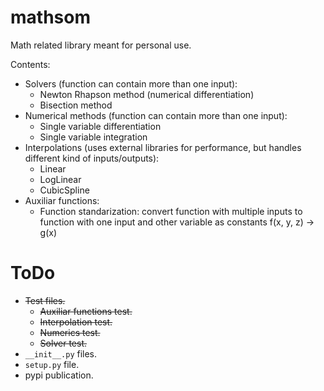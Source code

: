 # mathsom

Math related library meant for personal use.

Contents:
- Solvers (function can contain more than one input): 
  - Newton Rhapson method (numerical differentiation)
  - Bisection method
- Numerical methods (function can contain more than one input):
  - Single variable differentiation
  - Single variable integration
- Interpolations (uses external libraries for performance, but handles different kind of inputs/outputs):
  - Linear
  - LogLinear
  - CubicSpline 
- Auxiliar functions:
  - Function standarization: convert function with multiple inputs to function with one input and other variable as constants f(x, y, z) -> g(x)
 
 # ToDo
- ~~Test files.~~
  - ~~Auxiliar functions test.~~
  - ~~Interpolation test.~~
  - ~~Numerics test.~~
  - ~~Solver test.~~
- `__init__.py` files.
- `setup.py` file.
- pypi publication.
